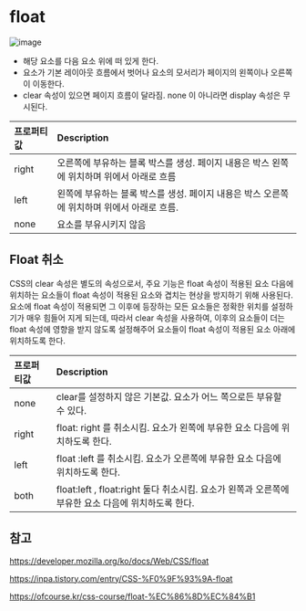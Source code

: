 # float
![image](https://user-images.githubusercontent.com/80516736/230090258-ef60f667-4891-482c-a0f2-bb665db05035.png)


- 해당 요소를 다음 요소 위에 떠 있게 한다.
- 요소가 기본 레이아웃 흐름에서 벗어나 요소의 모서리가 페이지의 왼쪽이나 오른쪽이 이동한다.
- clear 속성이 있으면 페이지 흐름이 달라짐. none 이 아니라면 display 속성은 무시된다.

| 프로퍼티값  | Description | 
| :------------ | :----------- |
| right     | 오른쪽에 부유하는 블록 박스를 생성. 페이지 내용은 박스 왼쪽에 위치하며 위에서 아래로 흐름         | 
| left    |왼쪽에 부유하는 블록 박스를 생성. 페이지 내용은 박스 오른쪽에 위치하며 위에서 아래로 흐름.   | 
| none  | 요소를 부유시키지 않음|

## Float 취소
CSS의 clear 속성은 별도의 속성으로서, 주요 기능은 float 속성이 적용된 요소 다음에 위치하는 요소들이 float 속성이 적용된 요소와 겹치는 현상을 방지하기 위해 사용된다. 요소에 float 속성이 적용되면 그 이후에 등장하는 모든 요소들은 정확한 위치를 설정하기가 매우 힘들어 지게 되는데, 따라서 clear 속성을 사용하여, 이후의 요소들이 더는 float 속성에 영향을 받지 않도록 설정해주어 요소들이 float 속성이 적용된 요소 아래에 위치하도록 한다.

| 프로퍼티값  | Description | 
| :------------ | :----------- |
| none     | clear를 설정하지 않은 기본값. 요소가 어느 쪽으로든 부유할 수 있다.        | 
| right    |float: right 를 취소시킴. 요소가 왼쪽에 부유한 요소 다음에 위치하도록 한다.    | 
| left  | float :left 를 취소시킴. 요소가 오른쪽에 부유한 요소 다음에 위치하도록 한다.|
| both  | float:left , float:right 둘다 취소시킴. 요소가 왼쪽과 오른쪽에 부유한 요소 다음에 위치하도록 한다. |

## 참고
https://developer.mozilla.org/ko/docs/Web/CSS/float

https://inpa.tistory.com/entry/CSS-%F0%9F%93%9A-float

https://ofcourse.kr/css-course/float-%EC%86%8D%EC%84%B1
